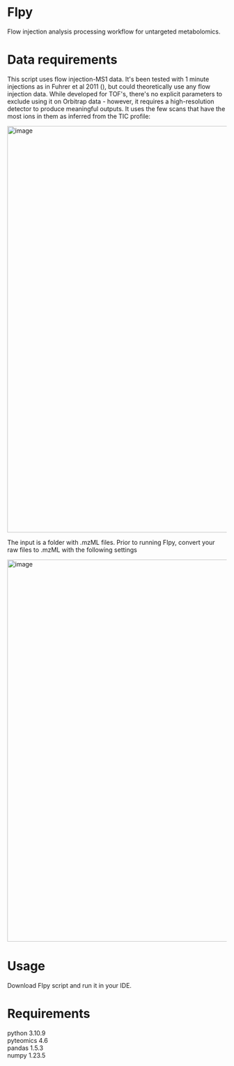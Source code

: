 # FIpy
Flow injection analysis processing workflow for untargeted metabolomics.

# Data requirements
This script uses flow injection-MS1 data. It's been tested with 1 minute injections as in Fuhrer et al 2011 (), but could theoretically use any flow injection data. While developed for TOF's, there's no explicit parameters to exclude using it on Orbitrap data - however, it requires a high-resolution detector to produce meaningful outputs.
It uses the few scans that have the most ions in them as inferred from the TIC profile:

<img width="931" alt="image" src="https://github.com/user-attachments/assets/299fa61e-40c2-4a0c-a740-6efc9ac7e310" />

The input is a folder with .mzML files. Prior to running FIpy, convert your raw files to .mzML with the following settings

<img width="875" alt="image" src="https://github.com/user-attachments/assets/c90588ae-3b81-454f-8f84-51a3dd1add27" />

# Usage
Download FIpy script and run it in your IDE.

# Requirements
python 3.10.9<br>
pyteomics 4.6<br>
pandas 1.5.3<br>
numpy 1.23.5<br>
